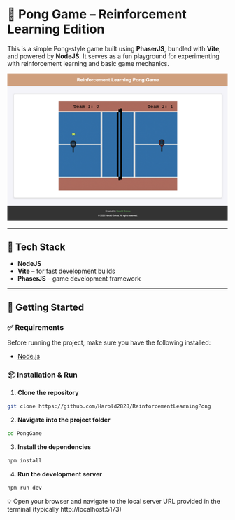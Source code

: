 # 🏓 Pong Game – Reinforcement Learning Edition

This is a simple Pong-style game built using **PhaserJS**, bundled with **Vite**, and powered by **NodeJS**. It serves as a fun playground for experimenting with reinforcement learning and basic game mechanics.

![Initial Screenshot](public/assets/screenshots/initial.png)

---

## 🧰 Tech Stack

- **NodeJS**
- **Vite** – for fast development builds
- **PhaserJS** – game development framework

---

## 🚀 Getting Started

### ✅ Requirements

Before running the project, make sure you have the following installed:

- [Node.js](https://nodejs.org/en/)

### 📦 Installation & Run

1. **Clone the repository**  
```bash
git clone https://github.com/Harold2828/ReinforcementLearningPong
```
2. **Navigate into the project folder**
```bash
cd PongGame
```
3. **Install the dependencies**
```bash
npm install
```
4. **Run the development server**
```bash
npm run dev
```

💡 Open your browser and navigate to the local server URL provided in the terminal (typically http://localhost:5173)
